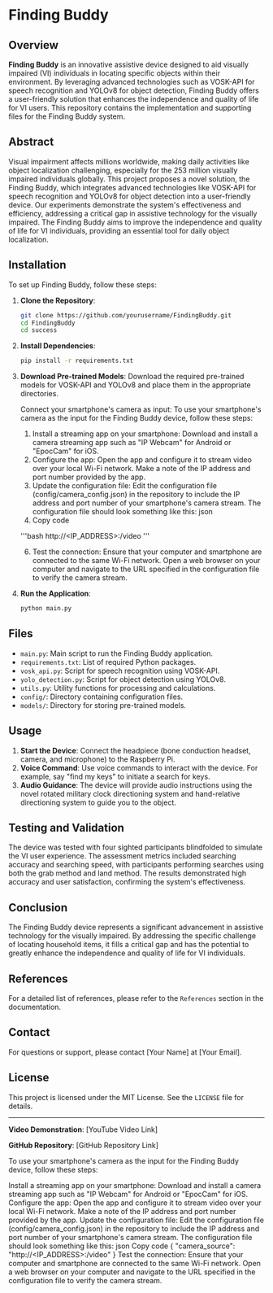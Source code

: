 # Finding Buddy

## Overview
**Finding Buddy** is an innovative assistive device designed to aid visually impaired (VI) individuals in locating specific objects within their environment. By leveraging advanced technologies such as VOSK-API for speech recognition and YOLOv8 for object detection, Finding Buddy offers a user-friendly solution that enhances the independence and quality of life for VI users. This repository contains the implementation and supporting files for the Finding Buddy system.

## Abstract
Visual impairment affects millions worldwide, making daily activities like object localization challenging, especially for the 253 million visually impaired individuals globally. This project proposes a novel solution, the Finding Buddy, which integrates advanced technologies like VOSK-API for speech recognition and YOLOv8 for object detection into a user-friendly device. Our experiments demonstrate the system's effectiveness and efficiency, addressing a critical gap in assistive technology for the visually impaired. The Finding Buddy aims to improve the independence and quality of life for VI individuals, providing an essential tool for daily object localization.

## Installation
To set up Finding Buddy, follow these steps:

1. **Clone the Repository**:
    ```bash
    git clone https://github.com/yourusername/FindingBuddy.git
    cd FindingBuddy
    cd success
    ```

2. **Install Dependencies**:
    ```bash
    pip install -r requirements.txt
    ```

3. **Download Pre-trained Models**:
    Download the required pre-trained models for VOSK-API and YOLOv8 and place them in the appropriate directories.

   Connect your smartphone's camera as input:
   To use your smartphone's camera as the input for the Finding Buddy device, follow these steps:

    1. Install a streaming app on your smartphone: Download and install a camera streaming app such as "IP Webcam" for Android or "EpocCam" for iOS.
    2. Configure the app: Open the app and configure it to stream video over your local Wi-Fi network. Make a note of the IP address and port number provided by the app.
    3. Update the configuration file: Edit the configuration file (config/camera_config.json) in the repository to include the IP address and port number of your smartphone's camera stream. The configuration file should look something like this:
json
    4. Copy code
   
    '''bash
    http://<IP_ADDRESS>:<PORT>/video
    '''

    6. Test the connection: Ensure that your computer and smartphone are connected to the same Wi-Fi network. Open a web browser on your computer and navigate to the URL specified in the configuration file to verify the camera stream.

6. **Run the Application**:
    ```bash
    python main.py
    ```

## Files
- `main.py`: Main script to run the Finding Buddy application.
- `requirements.txt`: List of required Python packages.
- `vosk_api.py`: Script for speech recognition using VOSK-API.
- `yolo_detection.py`: Script for object detection using YOLOv8.
- `utils.py`: Utility functions for processing and calculations.
- `config/`: Directory containing configuration files.
- `models/`: Directory for storing pre-trained models.

## Usage
1. **Start the Device**:
    Connect the headpiece (bone conduction headset, camera, and microphone) to the Raspberry Pi.
2. **Voice Command**:
    Use voice commands to interact with the device. For example, say "find my keys" to initiate a search for keys.
3. **Audio Guidance**:
    The device will provide audio instructions using the novel rotated military clock directioning system and hand-relative directioning system to guide you to the object.

## Testing and Validation
The device was tested with four sighted participants blindfolded to simulate the VI user experience. The assessment metrics included searching accuracy and searching speed, with participants performing searches using both the grab method and land method. The results demonstrated high accuracy and user satisfaction, confirming the system's effectiveness.

## Conclusion
The Finding Buddy device represents a significant advancement in assistive technology for the visually impaired. By addressing the specific challenge of locating household items, it fills a critical gap and has the potential to greatly enhance the independence and quality of life for VI individuals.

## References
For a detailed list of references, please refer to the `References` section in the documentation.

## Contact
For questions or support, please contact [Your Name] at [Your Email].

## License
This project is licensed under the MIT License. See the `LICENSE` file for details.

---

**Video Demonstration**: [YouTube Video Link]

**GitHub Repository**: [GitHub Repository Link]





To use your smartphone's camera as the input for the Finding Buddy device, follow these steps:

Install a streaming app on your smartphone: Download and install a camera streaming app such as "IP Webcam" for Android or "EpocCam" for iOS.
Configure the app: Open the app and configure it to stream video over your local Wi-Fi network. Make a note of the IP address and port number provided by the app.
Update the configuration file: Edit the configuration file (config/camera_config.json) in the repository to include the IP address and port number of your smartphone's camera stream. The configuration file should look something like this:
json
Copy code
{
    "camera_source": "http://<IP_ADDRESS>:<PORT>/video"
}
Test the connection: Ensure that your computer and smartphone are connected to the same Wi-Fi network. Open a web browser on your computer and navigate to the URL specified in the configuration file to verify the camera stream.
